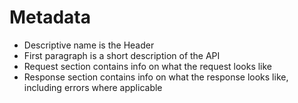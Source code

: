 # Metadata

* Descriptive name is the Header
* First paragraph is a short description of the API
* Request section contains info on what the request looks like
* Response section contains info on what the response looks like, including errors where applicable

